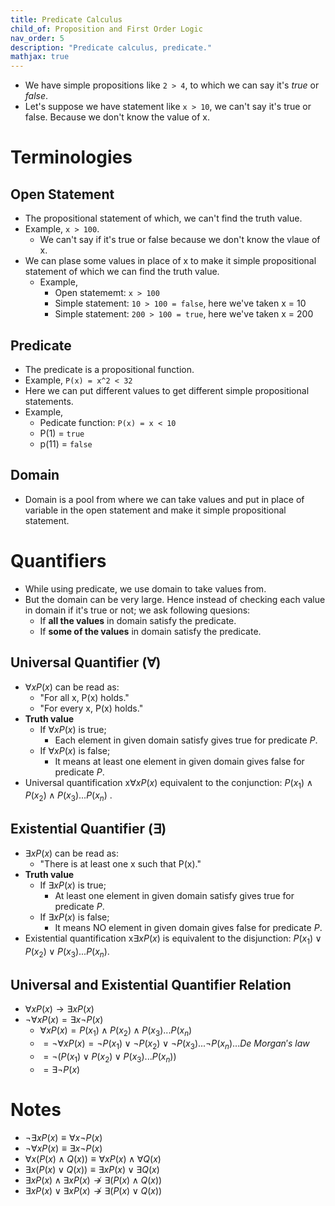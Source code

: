 ```yaml
---
title: Predicate Calculus
child_of: Proposition and First Order Logic
nav_order: 5
description: "Predicate calculus, predicate."
mathjax: true
---
```


- We have simple propositions like `2 > 4`, to which we can say it's *true* or *false*.
- Let's suppose we have statement like `x > 10`, we can't say it's true or false. Because we don't know the value of x.

# Terminologies

## Open Statement

- The propositional statement of which, we can't find the truth value.
- Example, `x > 100`. 
    - We can't say if it's true or false because we don't know the vlaue of x.
- We can plase some values in place of x to make it simple propositional statement of which we can find the truth value.
    - Example, 
        - Open statememt: `x > 100`
        - Simple statement: `10 > 100 = false`, here we've taken x = 10
        - Simple statement: `200 > 100 = true`, here we've taken x = 200

## Predicate

- The predicate is a propositional function.
- Example, `P(x) = x^2 < 32`
- Here we can put different values to get different simple propositional statements.
- Example, 
    - Pedicate function: `P(x) = x < 10`
    - P(1) = `true`
    - p(11) = `false`

## Domain

- Domain is a pool from where we can take values and put in place of variable in the open statement and make it simple propositional statement.

# Quantifiers

- While using predicate, we use domain to take values from.
- But the domain can be very large. Hence instead of checking each value in domain if it's true or not; we ask following quesions:
    - If **all the values** in domain satisfy the predicate.
    - If **some of the values** in domain satisfy the predicate.

## Universal Quantifier $(\forall)$

- $\forall xP(x)$ can be read as:
    - "For all x, P(x) holds."
    - "For every x, P(x) holds."
- **Truth value**
    - If $\forall xP(x)$ is true; 
        - Each element in given domain satisfy gives true for predicate $P$.
    - If  $\forall xP(x)$ is false; 
        - It means at least one element in given domain gives false for predicate $P$.
-  Universal quantification x$\forall xP(x)$ equivalent to the conjunction: $P(x_1) \land P(x_2) \land P(x_3) ... P(x_n)$ . 

## Existential Quantifier $(\exists)$

- $\exists xP(x)$ can be read as:
    - "There is at least one x such that P(x)."
- **Truth value**
    - If $\exists xP(x)$ is true; 
        - At least one element in given domain satisfy gives true for predicate $P$.
    - If  $\exists xP(x)$ is false; 
        - It means NO element in given domain gives false for predicate $P$.
- Existential quantification x$\exists xP(x)$ is equivalent to the disjunction: $P(x_1) \lor P(x_2) \lor P(x_3) ... P(x_n)$. 

## Universal and Existential Quantifier Relation

- $\forall x P(x) \to \exists x P(x)$
- $\neg \forall x P(x) = \exists x \neg P(x)$
    - $\forall xP(x) = P(x_1) \land P(x_2) \land P(x_3) ... P(x_n)$
    - $= \neg \forall xP(x) = \neg P(x_1) \lor \neg P(x_2) \lor \neg P(x_3) ... \neg P(x_n) ... De \ Morgan's \ law$
    - $= \neg(P(x_1) \lor P(x_2) \lor P(x_3) ... P(x_n))$
    - $= \exists \neg P(x)$

# Notes

- $\neg \exists x P(x) \equiv \forall x \neg P(x)$
- $\neg \forall x P(x) \equiv \exists x \neg P(x)$
- $\forall x(P(x) \land Q(x)) \equiv \forall xP(x) \land \forall Q(x)$
- $\exists x(P(x) \lor Q(x)) \equiv \exists xP(x) \lor \exists Q(x)$
- $\exists xP(x) \land \exists xP(x) \nrightarrow \exists(P(x) \land Q(x))$
- $\exists xP(x) \lor \exists xP(x) \nrightarrow \exists(P(x) \lor Q(x))$
